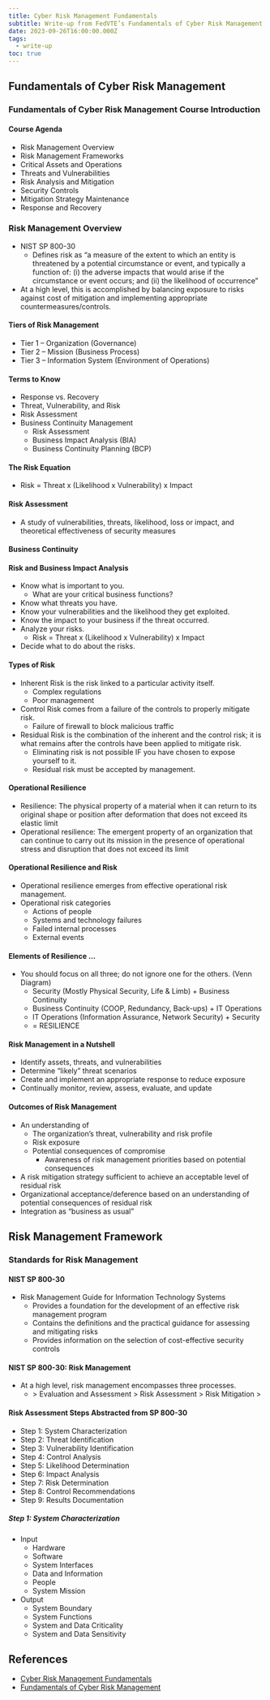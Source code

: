 ```yaml
---
title: Cyber Risk Management Fundamentals
subtitle: Write-up from FedVTE’s Fundamentals of Cyber Risk Management
date: 2023-09-26T16:00:00.000Z
tags:
  - write-up
toc: true
---
```


## Fundamentals of Cyber Risk Management

### Fundamentals of Cyber Risk Management Course Introduction

#### Course Agenda

* Risk Management Overview
* Risk Management Frameworks
* Critical Assets and Operations
* Threats and Vulnerabilities
* Risk Analysis and Mitigation
* Security Controls
* Mitigation Strategy Maintenance
* Response and Recovery

### Risk Management Overview

* NIST SP 800-30
  * Defines risk as “a measure of the extent to which an entity is threatened by a potential circumstance or event, and typically a function of: (i) the adverse impacts that would arise if the circumstance or event occurs; and (ii) the likelihood of occurrence”
* At a high level, this is accomplished by balancing exposure to risks against cost of mitigation and implementing appropriate countermeasures/controls.

#### Tiers of Risk Management

* Tier 1 – Organization (Governance)
* Tier 2 – Mission (Business Process)
* Tier 3 – Information System (Environment of Operations)

#### Terms to Know

* Response vs. Recovery
* Threat, Vulnerability, and Risk
* Risk Assessment
* Business Continuity Management
  * Risk Assessment
  * Business Impact Analysis (BIA)
  * Business Continuity Planning (BCP)

#### The Risk Equation

* Risk = Threat x (Likelihood x Vulnerability) x Impact

#### Risk Assessment

* A study of vulnerabilities, threats, likelihood, loss or impact, and theoretical effectiveness of security measures

#### Business Continuity

#### Risk and Business Impact Analysis

* Know what is important to you.
  * What are your critical business functions?
* Know what threats you have.
* Know your vulnerabilities and the likelihood they get exploited.
* Know the impact to your business if the threat occurred.
* Analyze your risks.
  * Risk = Threat x (Likelihood x Vulnerability) x Impact
* Decide what to do about the risks.

#### Types of Risk

* Inherent Risk is the risk linked to a particular activity itself.
  * Complex regulations
  * Poor management
* Control Risk comes from a failure of the controls to properly mitigate risk.
  * Failure of firewall to block malicious traffic
* Residual Risk is the combination of the inherent and the control risk; it is what remains after the controls have been applied to mitigate risk.
  * Eliminating risk is not possible IF you have chosen to expose yourself to it.
  * Residual risk must be accepted by management.

#### Operational Resilience

* Resilience: The physical property of a material when it can return to its original shape or position after deformation that does not exceed its elastic limit
* Operational resilience: The emergent property of an organization that can continue to carry out its mission in the presence of operational stress and disruption that does not exceed its limit

#### Operational Resilience and Risk

* Operational resilience emerges from effective operational risk management.
* Operational risk categories
  * Actions of people
  * Systems and technology failures
  * Failed internal processes
  * External events

#### Elements of Resilience …

* You should focus on all three; do not ignore one for the others. (Venn Diagram)
  * Security (Mostly Physical Security, Life & Limb) + Business Continuity
  * Business Continuity (COOP, Redundancy, Back-ups) + IT Operations
  * IT Operations (Information Assurance, Network Security) + Security 
  * \= RESILIENCE

#### Risk Management in a Nutshell

* Identify assets, threats, and vulnerabilities
* Determine “likely” threat scenarios
* Create and implement an appropriate response to reduce exposure
* Continually monitor, review, assess, evaluate, and update

#### Outcomes of Risk Management

* An understanding of
  * The organization’s threat, vulnerability and risk profile
  * Risk exposure
  * Potential consequences of compromise
    * Awareness of risk management priorities based on potential consequences
* A risk mitigation strategy sufficient to achieve an acceptable level of residual risk
* Organizational acceptance/deference based on an understanding of potential consequences of residual risk
* Integration as “business as usual”

## Risk Management Framework

### Standards for Risk Management

#### NIST SP 800-30

* Risk Management Guide for Information Technology Systems
  * Provides a foundation for the development of an effective risk management program
  * Contains the definitions and the practical guidance for assessing and mitigating risks
  * Provides information on the selection of cost-effective security controls

#### NIST SP 800-30: Risk Management

* At a high level, risk management encompasses three processes.
  *  \> Evaluation and Assessment > Risk Assessment > Risk Mitigation >

#### Risk Assessment Steps Abstracted from SP 800-30

* Step 1: System Characterization
* Step 2: Threat Identification
* Step 3: Vulnerability Identification
* Step 4: Control Analysis
* Step 5: Likelihood Determination
* Step 6: Impact Analysis
* Step 7: Risk Determination
* Step 8: Control Recommendations
* Step 9: Results Documentation

##### Step 1: System Characterization

* Input
  * Hardware
  * Software
  * System Interfaces
  * Data and Information
  * People
  * System Mission
* Output
  * System Boundary
  * System Functions
  * System and Data Criticality
  * System and Data Sensitivity

## References

* [Cyber Risk Management Fundamentals](https://www.reddit.com/r/cybersecurity/comments/15p7lgz/cyber_risk_management_fundamentals/)
* [Fundamentals of Cyber Risk Management](https://fedvte.usalearning.gov/publiccourses/fcrmframe.php)

